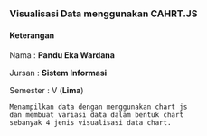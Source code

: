 ### Visualisasi Data menggunakan CAHRT.JS
<div>
    <h4>Keterangan</h4>
    <p>Nama     : <b>Pandu Eka Wardana</b></p>
    <p>Jursan   : <b>Sistem Informasi</b></p>
    <p>Semester : V (<b>Lima</b>)</p>
</div>

    Menampilkan data dengan menggunakan chart js
    dan membuat variasi data dalam bentuk chart 
    sebanyak 4 jenis visualisasi data chart.
